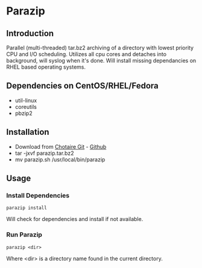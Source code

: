 # Parazip
## Introduction

Parallel (multi-threaded) tar.bz2 archiving of a directory with lowest priority CPU and I/O scheduling. Utilizes all cpu cores and detaches into background, will syslog when it's done. Will install missing dependancies on RHEL based operating systems.

## Dependencies on CentOS/RHEL/Fedora

* util-linux
* coreutils
* pbzip2

## Installation

* Download from [Chotaire Git](https://git.chotaire.net/chotaire/parazip/releases) - [Github](https://github.com/chotaire/parazip/releases)
* tar -jxvf parazip.tar.bz2
* mv parazip.sh /usr/local/bin/parazip

## Usage

### Install Dependencies

`parazip install`

Will check for dependencies and install if not available.

### Run Parazip

`parazip <dir>`

Where \<dir\> is a directory name found in the current directory.



